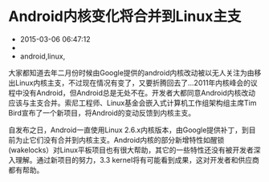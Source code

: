 # Android内核变化将合并到Linux主支
- 2015-03-06 06:47:12
- 
- android,linux,

<!--markdown-->大家都知道去年二月份时候由Google提供的android内核改动被以无人关注为由移出Linux内核主支，不过现在情况有变了，又要折腾回去了...2011年内核峰会的议程中没有Android，但Android总是无处不在。开发者大都同意Android内核改动应该与主支合并。索尼工程师、Linux基金会嵌入式计算机工作组架构组主席Tim Bird宣布了一个新项目，将Android的变动反馈到内核主支。

自发布之日，Android一直使用Linux 2.6.x内核版本，由Google提供补丁，到目前为止它们没有合并到内核主支。Android内核的部分新增特性如醒锁(wakelocks）对Linux平板项目也有很大帮助，其它的一些特性还没有被开发者深入理解。通过新项目的努力，3.3 kernel将有可能看到成果，这对开发者和供应商都有帮助。